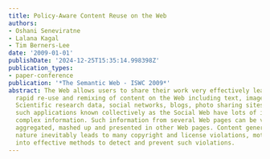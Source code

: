 ```yaml
---
title: Policy-Aware Content Reuse on the Web
authors:
- Oshani Seneviratne
- Lalana Kagal
- Tim Berners-Lee
date: '2009-01-01'
publishDate: '2024-12-25T15:35:14.998398Z'
publication_types:
- paper-conference
publication: '*The Semantic Web - ISWC 2009*'
abstract: The Web allows users to share their work very effectively leading to the
  rapid re-use and remixing of content on the Web including text, images, and videos.
  Scientific research data, social networks, blogs, photo sharing sites and other
  such applications known collectively as the Social Web have lots of increasingly
  complex information. Such information from several Web pages can be very easily
  aggregated, mashed up and presented in other Web pages. Content generation of this
  nature inevitably leads to many copyright and license violations, motivating research
  into effective methods to detect and prevent such violations.
---
```

